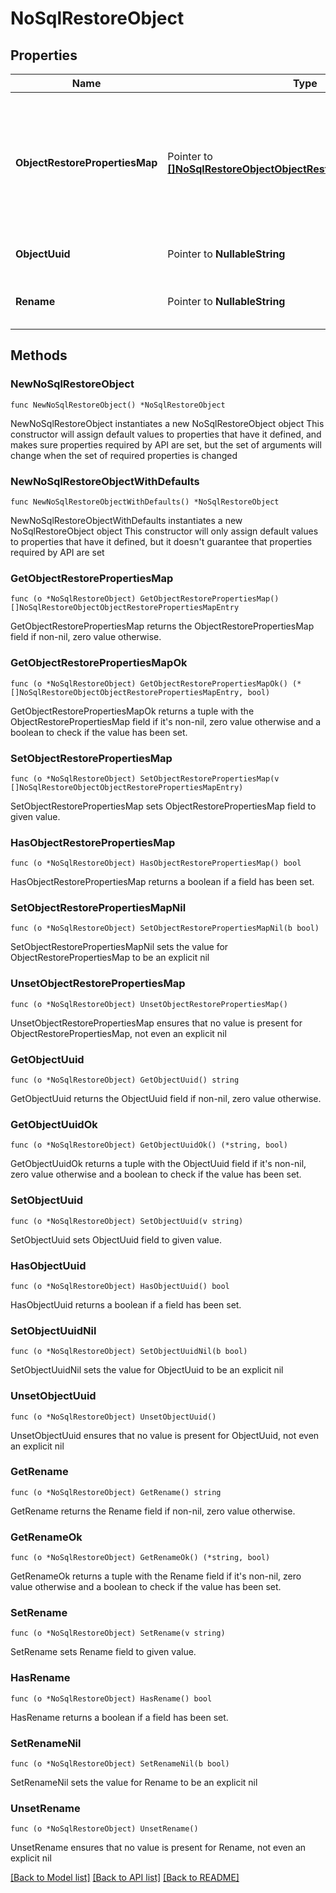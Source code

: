 # NoSqlRestoreObject

## Properties

Name | Type | Description | Notes
------------ | ------------- | ------------- | -------------
**ObjectRestorePropertiesMap** | Pointer to [**[]NoSqlRestoreObjectObjectRestorePropertiesMapEntry**](NoSqlRestoreObjectObjectRestorePropertiesMapEntry.md) | Key-Value pair for properties to apply on restore object. Ex. Compaction for cassandra or ShardKeyJson for Mongo. | [optional] 
**ObjectUuid** | Pointer to **NullableString** | Uuid of the object to be restored. | [optional] 
**Rename** | Pointer to **NullableString** | The new name of the object after restore. | [optional] 

## Methods

### NewNoSqlRestoreObject

`func NewNoSqlRestoreObject() *NoSqlRestoreObject`

NewNoSqlRestoreObject instantiates a new NoSqlRestoreObject object
This constructor will assign default values to properties that have it defined,
and makes sure properties required by API are set, but the set of arguments
will change when the set of required properties is changed

### NewNoSqlRestoreObjectWithDefaults

`func NewNoSqlRestoreObjectWithDefaults() *NoSqlRestoreObject`

NewNoSqlRestoreObjectWithDefaults instantiates a new NoSqlRestoreObject object
This constructor will only assign default values to properties that have it defined,
but it doesn't guarantee that properties required by API are set

### GetObjectRestorePropertiesMap

`func (o *NoSqlRestoreObject) GetObjectRestorePropertiesMap() []NoSqlRestoreObjectObjectRestorePropertiesMapEntry`

GetObjectRestorePropertiesMap returns the ObjectRestorePropertiesMap field if non-nil, zero value otherwise.

### GetObjectRestorePropertiesMapOk

`func (o *NoSqlRestoreObject) GetObjectRestorePropertiesMapOk() (*[]NoSqlRestoreObjectObjectRestorePropertiesMapEntry, bool)`

GetObjectRestorePropertiesMapOk returns a tuple with the ObjectRestorePropertiesMap field if it's non-nil, zero value otherwise
and a boolean to check if the value has been set.

### SetObjectRestorePropertiesMap

`func (o *NoSqlRestoreObject) SetObjectRestorePropertiesMap(v []NoSqlRestoreObjectObjectRestorePropertiesMapEntry)`

SetObjectRestorePropertiesMap sets ObjectRestorePropertiesMap field to given value.

### HasObjectRestorePropertiesMap

`func (o *NoSqlRestoreObject) HasObjectRestorePropertiesMap() bool`

HasObjectRestorePropertiesMap returns a boolean if a field has been set.

### SetObjectRestorePropertiesMapNil

`func (o *NoSqlRestoreObject) SetObjectRestorePropertiesMapNil(b bool)`

 SetObjectRestorePropertiesMapNil sets the value for ObjectRestorePropertiesMap to be an explicit nil

### UnsetObjectRestorePropertiesMap
`func (o *NoSqlRestoreObject) UnsetObjectRestorePropertiesMap()`

UnsetObjectRestorePropertiesMap ensures that no value is present for ObjectRestorePropertiesMap, not even an explicit nil
### GetObjectUuid

`func (o *NoSqlRestoreObject) GetObjectUuid() string`

GetObjectUuid returns the ObjectUuid field if non-nil, zero value otherwise.

### GetObjectUuidOk

`func (o *NoSqlRestoreObject) GetObjectUuidOk() (*string, bool)`

GetObjectUuidOk returns a tuple with the ObjectUuid field if it's non-nil, zero value otherwise
and a boolean to check if the value has been set.

### SetObjectUuid

`func (o *NoSqlRestoreObject) SetObjectUuid(v string)`

SetObjectUuid sets ObjectUuid field to given value.

### HasObjectUuid

`func (o *NoSqlRestoreObject) HasObjectUuid() bool`

HasObjectUuid returns a boolean if a field has been set.

### SetObjectUuidNil

`func (o *NoSqlRestoreObject) SetObjectUuidNil(b bool)`

 SetObjectUuidNil sets the value for ObjectUuid to be an explicit nil

### UnsetObjectUuid
`func (o *NoSqlRestoreObject) UnsetObjectUuid()`

UnsetObjectUuid ensures that no value is present for ObjectUuid, not even an explicit nil
### GetRename

`func (o *NoSqlRestoreObject) GetRename() string`

GetRename returns the Rename field if non-nil, zero value otherwise.

### GetRenameOk

`func (o *NoSqlRestoreObject) GetRenameOk() (*string, bool)`

GetRenameOk returns a tuple with the Rename field if it's non-nil, zero value otherwise
and a boolean to check if the value has been set.

### SetRename

`func (o *NoSqlRestoreObject) SetRename(v string)`

SetRename sets Rename field to given value.

### HasRename

`func (o *NoSqlRestoreObject) HasRename() bool`

HasRename returns a boolean if a field has been set.

### SetRenameNil

`func (o *NoSqlRestoreObject) SetRenameNil(b bool)`

 SetRenameNil sets the value for Rename to be an explicit nil

### UnsetRename
`func (o *NoSqlRestoreObject) UnsetRename()`

UnsetRename ensures that no value is present for Rename, not even an explicit nil

[[Back to Model list]](../README.md#documentation-for-models) [[Back to API list]](../README.md#documentation-for-api-endpoints) [[Back to README]](../README.md)



